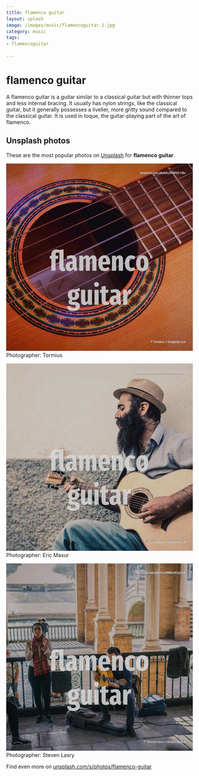 ```yaml
---
title: flamenco guitar
layout: splash
image: /images/music/flamencoguitar.1.jpg
category: music
tags:
- flamencoguitar

---
```

# flamenco guitar

A flamenco guitar is a guitar similar to a classical guitar but with thinner tops and less internal  bracing. It usually has nylon strings, like the classical guitar, but it generally possesses a livelier,  more gritty sound compared to the classical guitar. It is used in toque, the guitar-playing part of the art of flamenco.   

 
## Unsplash photos
These are the most popular photos on [Unsplash](https://unsplash.com) for **flamenco guitar**.
 
![flamenco guitar](/images/music/flamencoguitar.1.jpg)
Photographer:  Tormius
 
![flamenco guitar](/images/music/flamencoguitar.2.jpg)
Photographer:  Eric Masur
 
![flamenco guitar](/images/music/flamencoguitar.3.jpg)
Photographer:  Steven Lasry
 
Find even more on [unsplash.com/s/photos/flamenco-guitar](https://unsplash.com/s/photos/flamenco-guitar)
 
